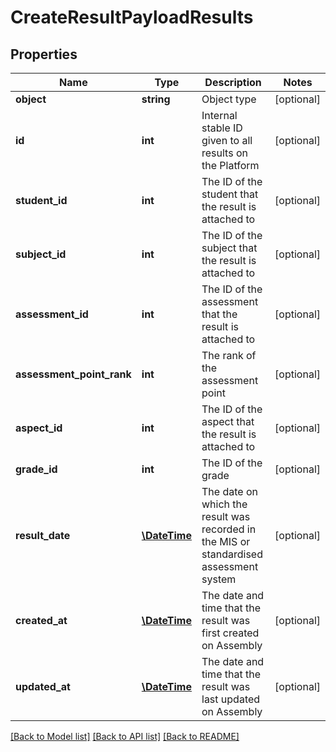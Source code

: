 # CreateResultPayloadResults

## Properties
Name | Type | Description | Notes
------------ | ------------- | ------------- | -------------
**object** | **string** | Object type | [optional] 
**id** | **int** | Internal stable ID given to all results on the Platform | [optional] 
**student_id** | **int** | The ID of the student that the result is attached to | [optional] 
**subject_id** | **int** | The ID of the subject that the result is attached to | [optional] 
**assessment_id** | **int** | The ID of the assessment that the result is attached to | [optional] 
**assessment_point_rank** | **int** | The rank of the assessment point | [optional] 
**aspect_id** | **int** | The ID of the aspect that the result is attached to | [optional] 
**grade_id** | **int** | The ID of the grade | [optional] 
**result_date** | [**\DateTime**](\DateTime.md) | The date on which the result was recorded in the MIS or standardised assessment system | [optional] 
**created_at** | [**\DateTime**](\DateTime.md) | The date and time that the result was first created on Assembly | [optional] 
**updated_at** | [**\DateTime**](\DateTime.md) | The date and time that the result was last updated on Assembly | [optional] 

[[Back to Model list]](../README.md#documentation-for-models) [[Back to API list]](../README.md#documentation-for-api-endpoints) [[Back to README]](../README.md)


